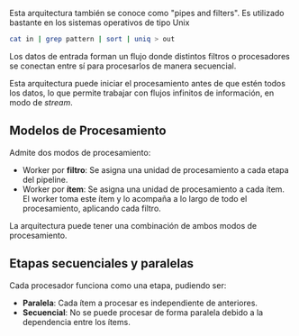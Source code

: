 Esta arquitectura también se conoce como "pipes and filters". Es utilizado bastante en los sistemas operativos de tipo Unix

```bash
cat in | grep pattern | sort | uniq > out
```

Los datos de entrada forman un flujo donde distintos filtros o procesadores se conectan entre sí para procesarlos de manera secuencial.

Esta arquitectura puede iniciar el procesamiento antes de que estén todos los datos, lo que permite trabajar con flujos infinitos de información, en modo de _stream_.

## Modelos de Procesamiento

Admite dos modos de procesamiento:

- Worker por **filtro**: Se asigna una unidad de procesamiento a cada etapa del pipeline.
- Worker por **ítem**: Se asigna una unidad de procesamiento a cada ítem. El worker toma este ítem y lo acompaña a lo largo de todo el procesamiento, aplicando cada filtro.

La arquitectura puede tener una combinación de ambos modos de procesamiento.

## Etapas secuenciales y paralelas

Cada procesador funciona como una etapa, pudiendo ser:

- **Paralela**: Cada ítem a procesar es independiente de anteriores.
- **Secuencial**: No se puede procesar de forma paralela debido a la dependencia entre los ítems.
